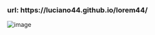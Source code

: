 <h3>url: https://luciano44.github.io/lorem44/</h1> 

![image](https://user-images.githubusercontent.com/42896706/179099013-484d1399-3061-4709-a12c-347e123690c9.png)
